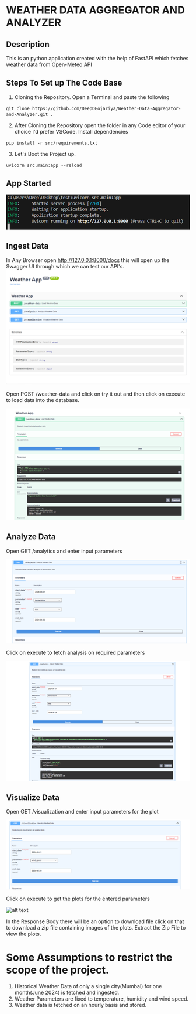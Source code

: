 # WEATHER DATA AGGREGATOR AND ANALYZER

## Description
This is an python application created with the help of FastAPI which fetches weather data from Open-Meteo API

## Steps To Set up The Code Base

  1. Cloning the Repository. Open a Terminal and paste the following
        
    git clone https://github.com/DeepDGojariya/Weather-Data-Aggregator-and-Analyzer.git .

  2. After Cloning the Repository open the folder in any Code editor of your choice I'd prefer VSCode. Install dependencies

    pip install -r src/requirements.txt

  3. Let's Boot the Project up.
    
    uvicorn src.main:app --reload

## App Started
![alt text](readme-images/app-start.png)

## Ingest Data
In Any Browser open http://127.0.0.1:8000/docs this will open up the Swagger UI through which we can test our API's.
![alt text](readme-images/swagger-ui.png)
    
Open POST /weather-data and click on try it out and then click on execute to load data into the database.

![alt text](readme-images/success-ingestion.png)

## Analyze Data
Open GET /analytics and enter input parameters

![alt text](readme-images/analyze-data.png)

Click on execute to fetch analysis on required parameters

![alt text](readme-images/analyze-data-response.png)

## Visualize Data
Open GET /visualization and enter input parameters for the plot

![alt text](readme-images/visualize-data.png)

Click on execute to get the plots for the entered parameters

![alt text](visualize-data-success.png)

In the Response Body there will be an option to download file click on that to download a zip file containing images of the plots.
Extract the Zip File to view the plots.


# Some Assumptions to restrict the scope of the project.

1. Historical Weather Data of only a single city(Mumbai) for one month(June 2024) is fetched and ingested.
2. Weather Parameters are fixed to temperature, humidity and wind speed.
3. Weather data is fetched on an hourly basis and stored.
